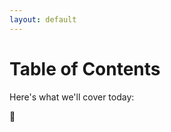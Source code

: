 ```yaml
---
layout: default
---
```


# Table of Contents

Here's what we'll cover today:

<Toc maxDepth="1" columns="2" />

<div class="absolute right-16 bottom-6 text-9xl animate-fade-in">
  🐳
</div>
